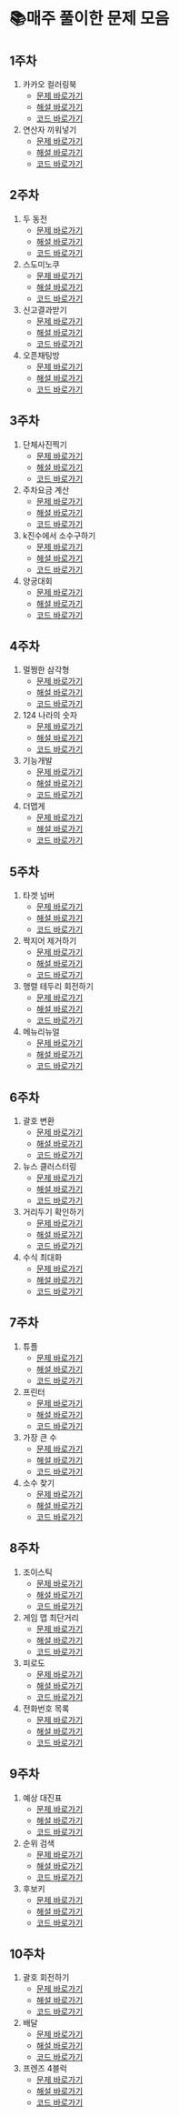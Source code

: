 
# 📚매주 풀이한 문제 모음

## 1주차
1. 카카오 컬러링북
	* [문제 바로가기](https://programmers.co.kr/learn/courses/30/lessons/1829) 
	* [해설 바로가기](https://cnu-jinseop.tistory.com/100?category=944632)
	* [코드 바로가기](/BruteForce/kim-jin-seop-1-1.html)
2. 연산자 끼워넣기
	* [문제 바로가기](https://www.acmicpc.net/problem/14888) 
	* [해설 바로가기](https://cnu-jinseop.tistory.com/102)
	* [코드 바로가기](/BruteForce/kim-jin-seop-1-2.html)

## 2주차
1. 두 동전
	* [문제 바로가기](https://www.acmicpc.net/problem/16197) 
	* [해설 바로가기](https://cnu-jinseop.tistory.com/106)
	* [코드 바로가기](/BruteForce/kim-jin-seop-2-1.html)
2. 스도미노쿠
	* [문제 바로가기](https://www.acmicpc.net/problem/4574) 
	* [해설 바로가기](https://cnu-jinseop.tistory.com/108)
	* [코드 바로가기](/BruteForce/kim-jin-seop-2-2.html)
3. 신고결과받기
	* [문제 바로가기](https://programmers.co.kr/learn/courses/30/lessons/92334) 
	* [해설 바로가기](https://cnu-jinseop.tistory.com/109)
	* [코드 바로가기](/DataStructure/kim-jin-seop-2-3.html)
4. 오픈채팅방
	* [문제 바로가기](https://programmers.co.kr/learn/courses/30/lessons/42888) 
	* [해설 바로가기](https://cnu-jinseop.tistory.com/110)
	* [코드 바로가기](/DataStructure/kim-jin-seop-2-4.html)

## 3주차
1. 단체사진찍기
	* [문제 바로가기](https://programmers.co.kr/learn/courses/30/lessons/1835) 
	* [해설 바로가기](https://cnu-jinseop.tistory.com/112)
	* [코드 바로가기](/BruteForce/kim-jin-seop-3-1.html)
2. 주차요금 계산
	* [문제 바로가기](https://programmers.co.kr/learn/courses/30/lessons/92341) 
	* [해설 바로가기](https://cnu-jinseop.tistory.com/114)
	* [코드 바로가기](/DataStructure/kim-jin-seop-3-2.html)
3. k진수에서 소수구하기
	* [문제 바로가기](https://programmers.co.kr/learn/courses/30/lessons/92335) 
	* [해설 바로가기](https://cnu-jinseop.tistory.com/115)
	* [코드 바로가기](/Math/kim-jin-seop-3-3.html)
4. 양궁대회
	* [문제 바로가기](https://programmers.co.kr/learn/courses/30/lessons/92342) 
	* [해설 바로가기](https://cnu-jinseop.tistory.com/118)
	* [코드 바로가기](/BruteForce/kim-jin-seop-3-4.html)

## 4주차
1. 멀쩡한 삼각형
	* [문제 바로가기](https://programmers.co.kr/learn/courses/30/lessons/62048) 
	* [해설 바로가기](https://cnu-jinseop.tistory.com/119)
	* [코드 바로가기](/Math/kim-jin-seop-4-1.html)
2. 124 나라의 숫자
	* [문제 바로가기](https://programmers.co.kr/learn/courses/30/lessons/12899) 
	* [해설 바로가기](https://cnu-jinseop.tistory.com/120)
	* [코드 바로가기](/Math/kim-jin-seop-4-2.html)
3. 기능개발
	* [문제 바로가기](https://programmers.co.kr/learn/courses/30/lessons/42586) 
	* [해설 바로가기](https://cnu-jinseop.tistory.com/121)
	* [코드 바로가기](/Impliments/kim-jin-seop-4-3.html)
4. 더맵게
	* [문제 바로가기](https://programmers.co.kr/learn/courses/30/lessons/42626) 
	* [해설 바로가기](https://cnu-jinseop.tistory.com/124)
	* [코드 바로가기](/DataStructure/kim-jin-seop-4-4.html)  
## 5주차
1. 타겟 넘버
	* [문제 바로가기](https://programmers.co.kr/learn/courses/30/lessons/43165) 
	* [해설 바로가기](https://cnu-jinseop.tistory.com/125)
	* [코드 바로가기](/BruteForce/kim-jin-seop-5-1.html)
2. 짝지어 제거하기
	* [문제 바로가기](https://programmers.co.kr/learn/courses/30/lessons/12973) 
	* [해설 바로가기](https://cnu-jinseop.tistory.com/126)
	* [코드 바로가기](/DataStructure/kim-jin-seop-5-2.html)
3. 행렬 테두리 회전하기
	* [문제 바로가기](https://programmers.co.kr/learn/courses/30/lessons/77485) 
	* [해설 바로가기](https://cnu-jinseop.tistory.com/127)
	* [코드 바로가기](/Impliments/kim-jin-seop-5-3.html)
4. 메뉴리뉴얼
	* [문제 바로가기](https://programmers.co.kr/learn/courses/30/lessons/72411) 
	* [해설 바로가기](https://cnu-jinseop.tistory.com/129)
	* [코드 바로가기](/BruteForce/kim-jin-seop-5-4.html)

## 6주차
1. 괄호 변환
	* [문제 바로가기](https://programmers.co.kr/learn/courses/30/lessons/60058) 
	* [해설 바로가기](https://cnu-jinseop.tistory.com/130)
	* [코드 바로가기](/Impliments/kim-jin-seop-6-1.html)
2. 뉴스 클러스터링
	* [문제 바로가기](https://programmers.co.kr/learn/courses/30/lessons/17677) 
	* [해설 바로가기](https://cnu-jinseop.tistory.com/131)
	* [코드 바로가기](/DataStructure/kim-jin-seop-6-2.html)
3. 거리두기 확인하기
	* [문제 바로가기](https://programmers.co.kr/learn/courses/30/lessons/81302) 
	* [해설 바로가기](https://cnu-jinseop.tistory.com/132)
	* [코드 바로가기](/BruteForce/kim-jin-seop-6-3.html)
4. 수식 최대화
	* [문제 바로가기](https://programmers.co.kr/learn/courses/30/lessons/67257) 
	* [해설 바로가기](https://cnu-jinseop.tistory.com/133)
	* [코드 바로가기](/DataStructure/kim-jin-seop-6-4.html)

## 7주차
1. 튜플
	* [문제 바로가기](https://programmers.co.kr/learn/courses/30/lessons/64065) 
	* [해설 바로가기](https://cnu-jinseop.tistory.com/135)
	* [코드 바로가기](/DataStructure/kim-jin-seop-7-1.html)
2. 프린터
	* [문제 바로가기](https://programmers.co.kr/learn/courses/30/lessons/42587) 
	* [해설 바로가기](https://cnu-jinseop.tistory.com/137)
	* [코드 바로가기](/DataStructure/kim-jin-seop-7-2.html)
3. 가장 큰 수
	* [문제 바로가기](https://programmers.co.kr/learn/courses/30/lessons/42746) 
	* [해설 바로가기](https://cnu-jinseop.tistory.com/138)
	* [코드 바로가기](/Sort/kim-jin-seop-7-3.html)
4. 소수 찾기
	* [문제 바로가기](https://programmers.co.kr/learn/courses/30/lessons/42839) 
	* [해설 바로가기](https://cnu-jinseop.tistory.com/139)
	* [코드 바로가기](/BruteForce/kim-jin-seop-7-4.html)

## 8주차
1. 조이스틱
	* [문제 바로가기](https://programmers.co.kr/learn/courses/30/lessons/42860) 
	* [해설 바로가기](https://cnu-jinseop.tistory.com/140)
	* [코드 바로가기](/BruteForce/kim-jin-seop-8-1.html)
2. 게임 맵 최단거리
	* [문제 바로가기](https://programmers.co.kr/learn/courses/30/lessons/1844) 
	* [해설 바로가기](https://cnu-jinseop.tistory.com/142)
	* [코드 바로가기](/DFS-BFS/kim-jin-seop-8-2.html)
3. 피로도
	* [문제 바로가기](https://programmers.co.kr/learn/courses/30/lessons/87946) 
	* [해설 바로가기](https://cnu-jinseop.tistory.com/143)
	* [코드 바로가기](/BruteForce/kim-jin-seop-8-3.html)
4. 전화번호 목록
	* [문제 바로가기](https://programmers.co.kr/learn/courses/30/lessons/42577) 
	* [해설 바로가기](https://cnu-jinseop.tistory.com/144)
	* [코드 바로가기](/Sort/kim-jin-seop-8-4.html)

## 9주차

1. 예상 대진표
	* [문제 바로가기](https://programmers.co.kr/learn/courses/30/lessons/12985) 
	* [해설 바로가기](https://cnu-jinseop.tistory.com/146)
	* [코드 바로가기](/Math/kim-jin-seop-9-1.html)
2. 순위 검색
	* [문제 바로가기](https://programmers.co.kr/learn/courses/30/lessons/72412) 
	* [해설 바로가기](https://cnu-jinseop.tistory.com/149)
	* [코드 바로가기](/Impliments/kim-jin-seop-9-2.html)
3. 후보키
	* [문제 바로가기](https://programmers.co.kr/learn/courses/30/lessons/42890) 
	* [해설 바로가기](https://cnu-jinseop.tistory.com/153)
	* [코드 바로가기](/BruteForce/kim-jin-seop-9-3.html)

## 10주차

1. 괄호 회전하기
	* [문제 바로가기](https://programmers.co.kr/learn/courses/30/lessons/76502) 
	* [해설 바로가기](https://cnu-jinseop.tistory.com/155)
	* [코드 바로가기](/Impliments/kim-jin-seop-10-1.html)
2. 배달
	* [문제 바로가기](https://programmers.co.kr/learn/courses/30/lessons/12978) 
	* [해설 바로가기](https://cnu-jinseop.tistory.com/157)
	* [코드 바로가기](/Impliments/kim-jin-seop-10-2.html)
3. 프렌즈 4블럭
	* [문제 바로가기](https://programmers.co.kr/learn/courses/30/lessons/17679)
	* [해설 바로가기](https://cnu-jinseop.tistory.com/158)
	* [코드 바로가기](/Impliments/kim-jin-seop-10-3.html)

<!-- 입력 양식
## n주차

2. 제목
	* [문제 바로가기]() 
	* [해설 바로가기]()
	* [코드 바로가기](/Math/kim-jin-seop-2-3.html)
-->
